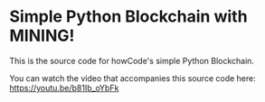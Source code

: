 Simple Python Blockchain with MINING!
=====================================

This is the source code for howCode's simple Python Blockchain.

You can watch the video that accompanies this source code here: https://youtu.be/b81Ib_oYbFk
